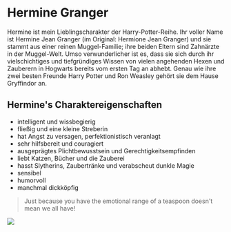 # Hermine Granger
Hermine ist mein Lieblingscharakter der Harry-Potter-Reihe. Ihr voller Name ist Hermine Jean Granger (im Original: Hermione Jean Granger) und sie stammt aus einer reinen Muggel-Familie; ihre beiden Eltern sind Zahnärzte in der Muggel-Welt. Umso verwunderlicher ist es, dass sie sich durch ihr vielschichtiges und tiefgründiges Wissen von vielen angehenden Hexen und Zauberern in Hogwarts bereits vom ersten Tag an abhebt. Genau wie ihre zwei besten Freunde Harry Potter und Ron Weasley gehört sie dem Hause Gryffindor an.
## Hermine's Charaktereigenschaften
* intelligent und wissbegierig
* fließig und eine kleine Streberin
* hat Angst zu versagen, perfektionistisch veranlagt
* sehr hilfsbereit und couragiert
* ausgeprägtes Plichtbewusstsein und Gerechtigkeitsempfinden
* liebt Katzen, Bücher und die Zauberei
* hasst Slytherins, Zaubertränke und verabscheut dunkle Magie
* sensibel
* humorvoll
* manchmal dickköpfig

>Just because you have the emotional range of a teaspoon doesn't mean we all have!
<img src="https://www.flickr.com/photos/23489340@N04/2683374643"/>
